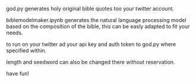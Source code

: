 god.py generates holy original bible quotes too your twitter account.

biblemodelmaker.ipynb generates the natural language processing model based on the composition of the bible,
this can be easly adapted to fit your needs.

to run on your twitter ad your api key and auth token to god.py where specified within.

length and seedword can also be changed there without reservation.

have fun!
